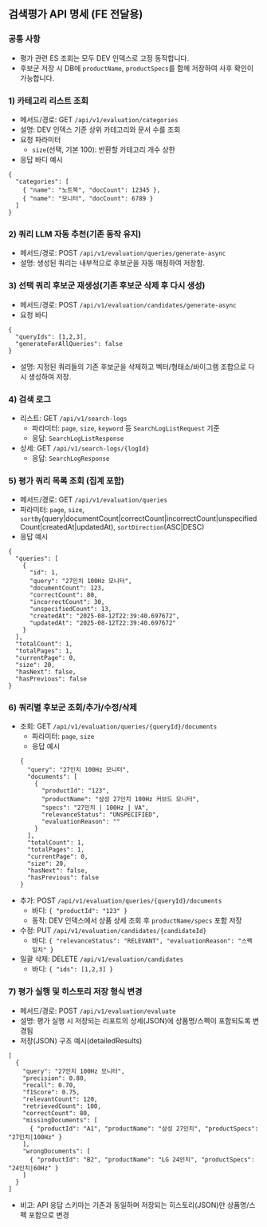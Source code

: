 ## 검색평가 API 명세 (FE 전달용)

### 공통 사항
- 평가 관련 ES 조회는 모두 DEV 인덱스로 고정 동작합니다.
- 후보군 저장 시 DB에 `productName`, `productSpecs`를 함께 저장하여 사후 확인이 가능합니다.

### 1) 카테고리 리스트 조회
- 메서드/경로: GET `/api/v1/evaluation/categories`
- 설명: DEV 인덱스 기준 상위 카테고리와 문서 수를 조회
- 요청 파라미터
  - `size`(선택, 기본 100): 반환할 카테고리 개수 상한
- 응답 바디 예시
```
{
  "categories": [
    { "name": "노트북", "docCount": 12345 },
    { "name": "모니터", "docCount": 6789 }
  ]
}
```

### 2) 쿼리 LLM 자동 추천(기존 동작 유지)
- 메서드/경로: POST `/api/v1/evaluation/queries/generate-async`
- 설명: 생성된 쿼리는 내부적으로 후보군을 자동 매칭하여 저장함.

### 3) 선택 쿼리 후보군 재생성(기존 후보군 삭제 후 다시 생성)
- 메서드/경로: POST `/api/v1/evaluation/candidates/generate-async`
- 요청 바디
```
{
  "queryIds": [1,2,3],
  "generateForAllQueries": false
}
```
- 설명: 지정된 쿼리들의 기존 후보군을 삭제하고 벡터/형태소/바이그램 조합으로 다시 생성하여 저장.

### 4) 검색 로그
- 리스트: GET `/api/v1/search-logs`
  - 파라미터: `page`, `size`, `keyword` 등 `SearchLogListRequest` 기준
  - 응답: `SearchLogListResponse`
- 상세: GET `/api/v1/search-logs/{logId}`
  - 응답: `SearchLogResponse`

### 5) 평가 쿼리 목록 조회 (집계 포함)
- 메서드/경로: GET `/api/v1/evaluation/queries`
- 파라미터: `page`, `size`, `sortBy`(query|documentCount|correctCount|incorrectCount|unspecifiedCount|createdAt|updatedAt), `sortDirection`(ASC|DESC)
- 응답 예시
```
{
  "queries": [
    {
      "id": 1,
      "query": "27인치 100Hz 모니터",
      "documentCount": 123,
      "correctCount": 80,
      "incorrectCount": 30,
      "unspecifiedCount": 13,
      "createdAt": "2025-08-12T22:39:40.697672",
      "updatedAt": "2025-08-12T22:39:40.697672"
    }
  ],
  "totalCount": 1,
  "totalPages": 1,
  "currentPage": 0,
  "size": 20,
  "hasNext": false,
  "hasPrevious": false
}
```

### 6) 쿼리별 후보군 조회/추가/수정/삭제
- 조회: GET `/api/v1/evaluation/queries/{queryId}/documents`
  - 파라미터: `page`, `size`
  - 응답 예시
  ```
  {
    "query": "27인치 100Hz 모니터",
    "documents": [
      {
        "productId": "123",
        "productName": "삼성 27인치 100Hz 커브드 모니터",
        "specs": "27인치 | 100Hz | VA",
        "relevanceStatus": "UNSPECIFIED",
        "evaluationReason": ""
      }
    ],
    "totalCount": 1,
    "totalPages": 1,
    "currentPage": 0,
    "size": 20,
    "hasNext": false,
    "hasPrevious": false
  }
  ```
- 추가: POST `/api/v1/evaluation/queries/{queryId}/documents`
  - 바디: `{ "productId": "123" }`
  - 동작: DEV 인덱스에서 상품 상세 조회 후 `productName/specs` 포함 저장
- 수정: PUT `/api/v1/evaluation/candidates/{candidateId}`
  - 바디: `{ "relevanceStatus": "RELEVANT", "evaluationReason": "스펙 일치" }`
- 일괄 삭제: DELETE `/api/v1/evaluation/candidates`
  - 바디: `{ "ids": [1,2,3] }`

### 7) 평가 실행 및 히스토리 저장 형식 변경
- 메서드/경로: POST `/api/v1/evaluation/evaluate`
- 설명: 평가 실행 시 저장되는 리포트의 상세(JSON)에 상품명/스펙이 포함되도록 변경됨
- 저장(JSON) 구조 예시(detailedResults)
```
[
  {
    "query": "27인치 100Hz 모니터",
    "precision": 0.80,
    "recall": 0.70,
    "f1Score": 0.75,
    "relevantCount": 120,
    "retrievedCount": 100,
    "correctCount": 80,
    "missingDocuments": [
      { "productId": "A1", "productName": "삼성 27인치", "productSpecs": "27인치|100Hz" }
    ],
    "wrongDocuments": [
      { "productId": "B2", "productName": "LG 24인치", "productSpecs": "24인치|60Hz" }
    ]
  }
]
```
- 비고: API 응답 스키마는 기존과 동일하며 저장되는 히스토리(JSON)만 상품명/스펙 포함으로 변경


